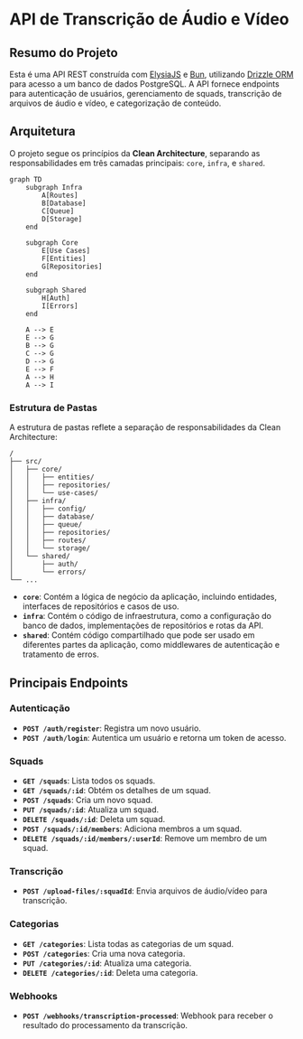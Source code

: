 # API de Transcrição de Áudio e Vídeo

## Resumo do Projeto

Esta é uma API REST construída com [ElysiaJS](https://elysiajs.com/) e [Bun](https://bun.sh/), utilizando [Drizzle ORM](https://orm.drizzle.team/) para acesso a um banco de dados PostgreSQL. A API fornece endpoints para autenticação de usuários, gerenciamento de squads, transcrição de arquivos de áudio e vídeo, e categorização de conteúdo.

## Arquitetura

O projeto segue os princípios da **Clean Architecture**, separando as responsabilidades em três camadas principais: `core`, `infra`, e `shared`.

```mermaid
graph TD
    subgraph Infra
        A[Routes]
        B[Database]
        C[Queue]
        D[Storage]
    end

    subgraph Core
        E[Use Cases]
        F[Entities]
        G[Repositories]
    end

    subgraph Shared
        H[Auth]
        I[Errors]
    end

    A --> E
    E --> G
    B --> G
    C --> G
    D --> G
    E --> F
    A --> H
    A --> I
```

### Estrutura de Pastas

A estrutura de pastas reflete a separação de responsabilidades da Clean Architecture:

```
/
├── src/
│   ├── core/
│   │   ├── entities/
│   │   ├── repositories/
│   │   └── use-cases/
│   ├── infra/
│   │   ├── config/
│   │   ├── database/
│   │   ├── queue/
│   │   ├── repositories/
│   │   ├── routes/
│   │   └── storage/
│   └── shared/
│       ├── auth/
│       └── errors/
└── ...
```

- **`core`**: Contém a lógica de negócio da aplicação, incluindo entidades, interfaces de repositórios e casos de uso.
- **`infra`**: Contém o código de infraestrutura, como a configuração do banco de dados, implementações de repositórios e rotas da API.
- **`shared`**: Contém código compartilhado que pode ser usado em diferentes partes da aplicação, como middlewares de autenticação e tratamento de erros.

## Principais Endpoints

### Autenticação

- **`POST /auth/register`**: Registra um novo usuário.
- **`POST /auth/login`**: Autentica um usuário e retorna um token de acesso.

### Squads

- **`GET /squads`**: Lista todos os squads.
- **`GET /squads/:id`**: Obtém os detalhes de um squad.
- **`POST /squads`**: Cria um novo squad.
- **`PUT /squads/:id`**: Atualiza um squad.
- **`DELETE /squads/:id`**: Deleta um squad.
- **`POST /squads/:id/members`**: Adiciona membros a um squad.
- **`DELETE /squads/:id/members/:userId`**: Remove um membro de um squad.

### Transcrição

- **`POST /upload-files/:squadId`**: Envia arquivos de áudio/vídeo para transcrição.

### Categorias

- **`GET /categories`**: Lista todas as categorias de um squad.
- **`POST /categories`**: Cria uma nova categoria.
- **`PUT /categories/:id`**: Atualiza uma categoria.
- **`DELETE /categories/:id`**: Deleta uma categoria.

### Webhooks

- **`POST /webhooks/transcription-processed`**: Webhook para receber o resultado do processamento da transcrição.
